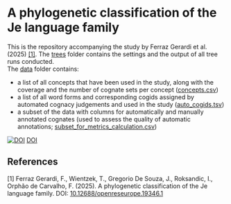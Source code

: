 # A phylogenetic classification of the Je language family

This is the repository accompanying the study by Ferraz Gerardi et al. (2025) [[1]](#1).
The [trees](/trees/) folder contains the settings and the output of all tree runs conducted.  
The [data](/data/) folder contains:
* a list of all concepts that have been used in the study, along with the coverage and the number of cognate sets per concept ([concepts.csv](/data/concepts.csv))
* a list of all word forms and corresponding cogids assigned by automated cognacy judgements and used in the study ([auto_cogids.tsv](/data/auto_cogids.tsv))
* a subset of the data with columns for automatically and manually annotated cognates (used to assess the quality of automatic annotations; [subset_for_metrics_calculation.csv](/data/subset_for_metrics_calculation.csv))

[![DOI](https://zenodo.org/badge/913805281.svg)](https://zenodo.org/badge/latestdoi/913805281)
[DOI](http://dx.doi.org/10.12688/openreseurope.19346.1)

## References
<a id="1">[1]</a> 
Ferraz Gerardi, F., Wientzek, T., Gregorio De Souza, J., Roksandic, I., Orphão de Carvalho, F. (2025).
A phylogenetic classification of the Je language family. DOI: [10.12688/openreseurope.19346.1](https://doi.org/10.12688/openreseurope.19346.1)
